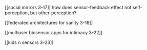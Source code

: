 [[social mirrors 3-17]] how does sensor-feedback effect not self-perception, but other-perception?

[[federated architectures for sanity 3-18]]

[[multiuser biosensor apps for intimacy 3-22]]

[[kids n sensors 3-23]]